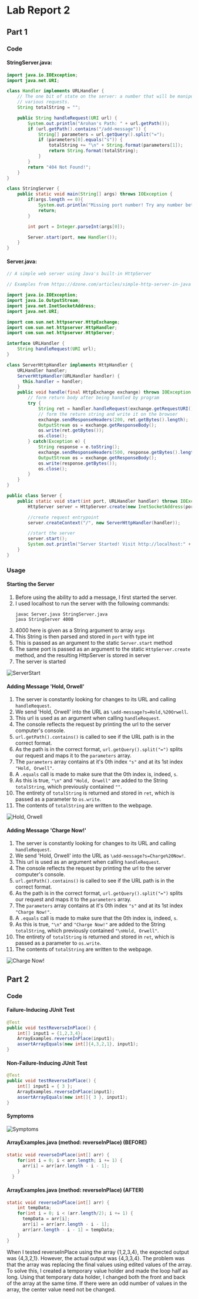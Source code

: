 # Lab Report 2
## Part 1

### Code

#### StringServer.java:

```java
import java.io.IOException;
import java.net.URI;

class Handler implements URLHandler {
    // The one bit of state on the server: a number that will be manipulated by
    // various requests.
    String totalString = "";

    public String handleRequest(URI url) {
        System.out.println("Arohan's Path: " + url.getPath());
        if (url.getPath().contains("/add-message")) {
            String[] parameters = url.getQuery().split("=");
            if (parameters[0].equals("s")) {
                totalString += "\n" + String.format(parameters[1]);
                return String.format(totalString);
            }
        }
        return "404 Not Found!";
    }
}

class StringServer {
    public static void main(String[] args) throws IOException {
        if(args.length == 0){
            System.out.println("Missing port number! Try any number between 1024 to 49151");
            return;
        }

        int port = Integer.parseInt(args[0]);

        Server.start(port, new Handler());
    }
}
```

#### Server.java:

```java
// A simple web server using Java's built-in HttpServer

// Examples from https://dzone.com/articles/simple-http-server-in-java were useful references

import java.io.IOException;
import java.io.OutputStream;
import java.net.InetSocketAddress;
import java.net.URI;

import com.sun.net.httpserver.HttpExchange;
import com.sun.net.httpserver.HttpHandler;
import com.sun.net.httpserver.HttpServer;

interface URLHandler {
    String handleRequest(URI url);
}

class ServerHttpHandler implements HttpHandler {
    URLHandler handler;
    ServerHttpHandler(URLHandler handler) {
      this.handler = handler;
    }
    public void handle(final HttpExchange exchange) throws IOException {
        // form return body after being handled by program
        try {
            String ret = handler.handleRequest(exchange.getRequestURI());
            // form the return string and write it on the browser
            exchange.sendResponseHeaders(200, ret.getBytes().length);
            OutputStream os = exchange.getResponseBody();
            os.write(ret.getBytes());
            os.close();
        } catch(Exception e) {
            String response = e.toString();
            exchange.sendResponseHeaders(500, response.getBytes().length);
            OutputStream os = exchange.getResponseBody();
            os.write(response.getBytes());
            os.close();
        }
    }
}

public class Server {
    public static void start(int port, URLHandler handler) throws IOException {
        HttpServer server = HttpServer.create(new InetSocketAddress(port), 0);

        //create request entrypoint
        server.createContext("/", new ServerHttpHandler(handler));

        //start the server
        server.start();
        System.out.println("Server Started! Visit http://localhost:" + port + " to visit.");
    }
}
```

### Usage

#### Starting the Server

1. Before using the ability to add a message, I first started the server.
2. I used localhost to run the server with the following commands:
   ```
   javac Server.java StringServer.java
   java StringServer 4000
   ```
3. 4000 here is given as a String argument to array `args`
4. This String is then parsed and stored in `port` with type int
5. This is passed as an argument to the static `Server.start` method
6. The same port is passed as an argument to the static `HttpServer.create` method, and the resulting HttpServer is stored in server
7. The server is started

![ServerStart](ServerStart.png)

#### Adding Message 'Hold, Orwell'

1. The server is constantly looking for changes to its URL and calling `handleRequest`.
2. We send 'Hold, Orwell' into the URL as `\add-message?s=Hold,%20Orwell`.
3. This url is used as an argument when calling `handleRequest`.
4. The console reflects the request by printing the url to the server computer's console.
5. `url.getPath().contains()` is called to see if the URL path is in the correct format.
6. As the path is in the correct format, `url.getQuery().split("=")` splits our request and maps it to the `parameters` array.
7. The `parameters` array contains at it's 0th index `"s"` and at its 1st index `"Hold, Orwell"`.
8. A `.equals` call is made to make sure that the 0th index is, indeed, `s`.
9. As this is true, `"\n"` and `"Hold, Orwell"` are added to the String `totalString`, which previously contained `""`.
10. The entirety of `totalString` is returned and stored in `ret`, which is passed as a parameter to `os.write`.
11. The contents of `totalString` are written to the webpage.

![Hold, Orwell](HoldOrwell.png)

#### Adding Message 'Charge Now!'

1. The server is constantly looking for changes to its URL and calling `handleRequest`.
2. We send 'Hold, Orwell' into the URL as `\add-message?s=Charge%20Now!`.
3. This url is used as an argument when calling `handleRequest`.
4. The console reflects the request by printing the url to the server computer's console.
5. `url.getPath().contains()` is called to see if the URL path is in the correct format.
6. As the path is in the correct format, `url.getQuery().split("=")` splits our request and maps it to the `parameters` array.
7. The `parameters` array contains at it's 0th index `"s"` and at its 1st index `"Charge Now!"`.
8. A `.equals` call is made to make sure that the 0th index is, indeed, `s`.
9. As this is true, `"\n"` and `"Charge Now!"` are added to the String `totalString`, which previously contained `"\nHold, Orwell"`.
10. The entirety of `totalString` is returned and stored in `ret`, which is passed as a parameter to `os.write`.
11. The contents of `totalString` are written to the webpage.

![Charge Now!](ChargeNow.png)

## Part 2

### Code

#### Failure-Inducing JUnit Test

```java
@Test 
public void testReverseInPlace() {
    int[] input1 = {1,2,3,4};
    ArrayExamples.reverseInPlace(input1);
    assertArrayEquals(new int[]{4,3,2,1}, input1);
}
```

#### Non-Failure-Inducing JUnit Test

```java
@Test 
public void testReverseInPlace() {
    int[] input1 = { 3 };
    ArrayExamples.reverseInPlace(input1);
    assertArrayEquals(new int[]{ 3 }, input1);
}
```

#### Symptoms

![Symptoms](Symptom.png)

#### ArrayExamples.java (method: reverseInPlace) (BEFORE)

```java
static void reverseInPlace(int[] arr) {
    for(int i = 0; i < arr.length; i += 1) {
      arr[i] = arr[arr.length - i - 1];
    }
  }
```

#### ArrayExamples.java (method: reverseInPlace) (AFTER)

```java
static void reverseInPlace(int[] arr) {
    int tempData;
    for(int i = 0; i < (arr.length/2); i += 1) {
      tempData = arr[i];
      arr[i] = arr[arr.length - i - 1];
      arr[arr.length - i - 1] = tempData;
    }
}
```

When I tested reverseInPlace using the array {1,2,3,4}, the expected output was {4,3,2,1}. However, the actual output was {4,3,3,4}. The problem was that the array was replacing the final values using edited values of the array. To solve this, I created a temporary value holder and made the loop half as long. Using that temporary data holder, I changed both the front and back of the array at the same time. If there were an odd number of values in the array, the center value need not be changed.
